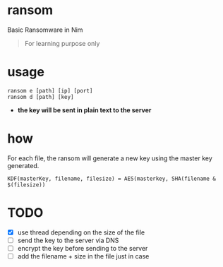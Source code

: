 # ransom
Basic Ransomware in Nim  
> For learning purpose only

# usage
```
ransom e [path] [ip] [port]
ransom d [path] [key]
```
- **the key will be sent in plain text to the server**

# how
For each file, the ransom will generate a new key using the master key generated.  
```
KDF(masterKey, filename, filesize) = AES(masterkey, SHA(filename & $(filesize))
```

# TODO
- [X] use thread depending on the size of the file
- [ ] send the key to the server via DNS
- [ ] encrypt the key before sending to the server
- [ ] add the filename + size in the file just in case
